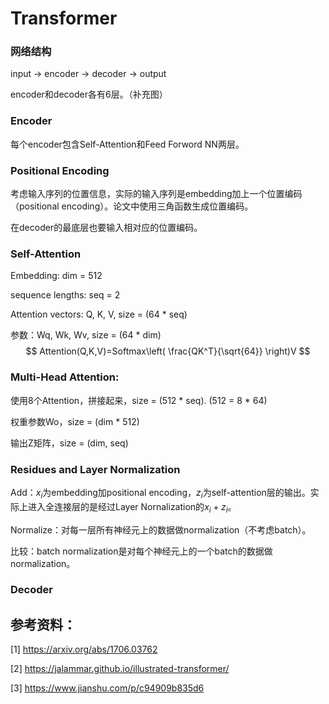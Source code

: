 # Transformer

### 网络结构

input -> encoder -> decoder -> output

encoder和decoder各有6层。（补充图）

### Encoder

每个encoder包含Self-Attention和Feed Forword NN两层。



### Positional Encoding

考虑输入序列的位置信息，实际的输入序列是embedding加上一个位置编码（positional encoding）。论文中使用三角函数生成位置编码。

在decoder的最底层也要输入相对应的位置编码。



### Self-Attention

Embedding: dim = 512

sequence lengths: seq = 2

Attention vectors: Q, K, V, size = (64 * seq)

参数：Wq, Wk, Wv, size = (64 * dim)
$$
Attention(Q,K,V)=Softmax\left( \frac{QK^T}{\sqrt{64}} \right)V
$$

### Multi-Head Attention:

使用8个Attention，拼接起来，size = (512 * seq). (512 = 8 * 64)

权重参数Wo，size = (dim * 512)

输出Z矩阵，size = (dim, seq)



### Residues and Layer Normalization

Add：$x_i$为embedding加positional encoding，$z_i$为self-attention层的输出。实际上进入全连接层的是经过Layer Nornalization的$x_i+z_i$。

Normalize：对每一层所有神经元上的数据做normalization（不考虑batch）。

比较：batch normalization是对每个神经元上的一个batch的数据做normalization。

### Decoder



## 参考资料：

[1] https://arxiv.org/abs/1706.03762

[2] https://jalammar.github.io/illustrated-transformer/

[3] https://www.jianshu.com/p/c94909b835d6
